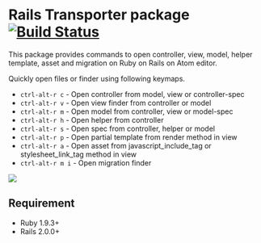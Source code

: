 # Rails Transporter package [![Build Status](https://travis-ci.org/hmatsuda/rails-transporter.svg?branch=master)](https://travis-ci.org/hmatsuda/rails-transporter)

This package provides commands to open controller, view, model, helper template, asset and migration on Ruby on Rails on Atom editor.

Quickly open files or finder using following keymaps.

* `ctrl-alt-r c` - Open controller from model, view or controller-spec
* `ctrl-alt-r v` - Open view finder from controller or model
* `ctrl-alt-r m` - Open model from controller, view or model-spec
* `ctrl-alt-r h` - Open helper from controller
* `ctrl-alt-r s` - Open spec from controller, helper or model
* `ctrl-alt-r p` - Open partial template from render method in view
* `ctrl-alt-r a` - Open asset from javascript_include_tag or stylesheet_link_tag method in view
* `ctrl-alt-r m i` - Open migration finder

![](http://cl.ly/image/0q2B370v3S3Y/out.gif)

## Requirement
* Ruby 1.9.3+
* Rails 2.0.0+
